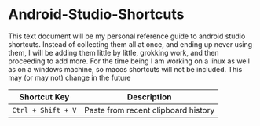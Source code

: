 # Android-Studio-Shortcuts

This text document will be my personal reference guide to android studio shortcuts. Instead of collecting them all at once, and ending up never using them, I will be adding them little by little, grokking work, and then proceeding to add more. For the time being I am working on a linux as well as on a windows machine, so macos shortcuts will not be included. This may (or may not) change in the future



<div align="center">

| Shortcut Key           | Description                                   |
|------------------------|-----------------------------------------------|
| `Ctrl + Shift + V`     | Paste from recent clipboard history           |

</div>
